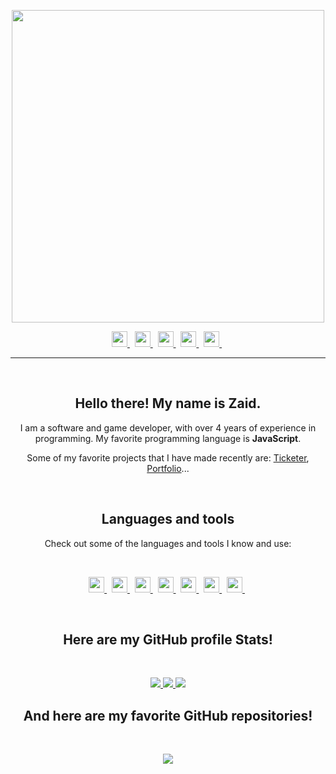 <p align="center">
    <a href="https://coroviczaid.ga">
        <img src="./assets/banners/Banner.gif/" width="500px" />
    </a>
</p>
<p align="center">
    <a href="https://coroviczaid.ga">
        <img src="./assets/icons/other/link-solid.svg/" width="25px" />
    </a>
    &nbsp;
    <a href="https://github.com/coroviczaid/">
        <img src="./assets/icons/other/github-solid.svg/" width="25px" />
    </a>
    &nbsp;
    <a href="https://discord.com/channels/@me/759462735657697281">
        <img src="./assets/icons/other/discord-solid.svg/" width="25px" />
    </a>
    &nbsp;
    <a href="https://twitter.com/ZaidCorovic/">
        <img src="./assets/icons/other/twitter-solid.svg/" width="25px" />
    </a>
    &nbsp;
    <a href="https://www.youtube.com/channel/ZaidCorovic/">
        <img src="./assets/icons/other/youtube-solid.svg/" width="25px" />
    </a>
    &nbsp;
    
</p>

<hr />
&nbsp;

<h2 align="center">
    Hello there! My name is <strong>Zaid</strong>.
</h2>
<p align="center">
    I am a software and game developer, with over 4 years of experience in programming. My favorite programming language is <strong>JavaScript</strong>.
</p>
<p align="center">
    Some of my favorite projects that I have made recently are:
    <a href="https://ticketerbot.xyz/">Ticketer</a>,
    <a href="https://coroviczaid.ga/">Portfolio</a>...
</p>

&nbsp;

<h2 align="center">
    Languages and tools
</h2>
<p align="center">
    Check out some of the languages and tools I know and use:
</p>

&nbsp;

<p align="center">
    <a href="https://code.visualstudio.com/">
        <img src="./assets/icons/tools/visualstudiocode.svg/" width="25px" />
    </a>
    &nbsp;
    <a href="https://en.wikipedia.org/wiki/HTML5/">
        <img src="./assets/icons/languages/html5.svg/" width="25px" />
    </a>
    &nbsp;
    <a href="https://en.wikipedia.org/wiki/CSS/">
        <img src="./assets/icons/languages/css3.svg/" width="25px" />
    </a>
    &nbsp;
    <a href="https://www.javascript.com/">
        <img src="./assets/icons/languages/javascript.svg/" width="25px" />
    </a>
    &nbsp;
    <a href="https://www.python.org/">
        <img src="./assets/icons/languages/python.svg/" width="25px" />
    </a>
    &nbsp;
    <a href="https://www.nodejs.org/">
        <img src="./assets/icons/languages/nodejs.svg/" width="25px" />
    </a>
    &nbsp;
    <a href="https://www.reactjs.org/">
        <img src="./assets/icons/languages/react.svg/" width="25px" />
    </a>
    &nbsp;
</p>

&nbsp;

<h2 align="center">
    Here are my GitHub profile <strong>Stats</strong>!
</h2>

&nbsp;

<p align="center">
    <a href="https://github.com/Zemo2311/">
        <img src="//" />
    </a>
    <a href="https://github.com/Zemo2311/">
        <img src="//" />
    </a>
    <a href="https://github.com/Zemo2311/">
        <img src="//" />
    </a>
</p>

<h2 align="center">
    And here are my favorite GitHub <strong>repositories</strong>!
</h2>

&nbsp;

<p align="center">
    <a href="https://github.com/Zemo2311//">
        <img src="//" />
    </a>
</p>

&nbsp;
